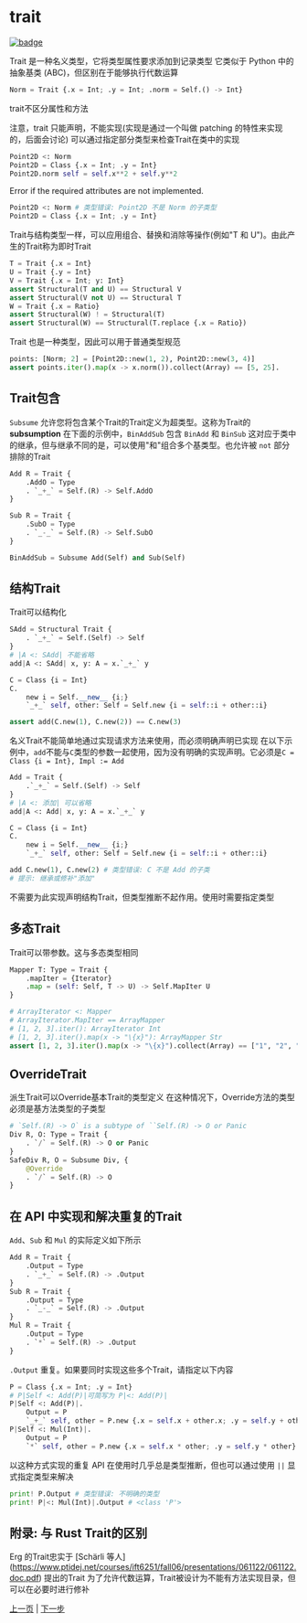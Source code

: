 # trait

[![badge](https://img.shields.io/endpoint.svg?url=https%3A%2F%2Fgezf7g7pd5.execute-api.ap-northeast-1.amazonaws.com%2Fdefault%2Fsource_up_to_date%3Fowner%3Derg-lang%26repos%3Derg%26ref%3Dmain%26path%3Ddoc/EN/syntax/type/03_trait.md%26commit_hash%3D7078f95cecc961a65befb15929af06ae2331c934)](https://gezf7g7pd5.execute-api.ap-northeast-1.amazonaws.com/default/source_up_to_date?owner=erg-lang&repos=erg&ref=main&path=doc/EN/syntax/type/03_trait.md&commit_hash=7078f95cecc961a65befb15929af06ae2331c934)

Trait 是一种名义类型，它将类型属性要求添加到记录类型
它类似于 Python 中的抽象基类 (ABC)，但区别在于能够执行代数运算

```python
Norm = Trait {.x = Int; .y = Int; .norm = Self.() -> Int}
```

trait不区分属性和方法

注意，trait 只能声明，不能实现(实现是通过一个叫做 patching 的特性来实现的，后面会讨论)
可以通过指定部分类型来检查Trait在类中的实现

```python
Point2D <: Norm
Point2D = Class {.x = Int; .y = Int}
Point2D.norm self = self.x**2 + self.y**2
```

Error if the required attributes are not implemented.

```python
Point2D <: Norm # 类型错误: Point2D 不是 Norm 的子类型
Point2D = Class {.x = Int; .y = Int}
```

Trait与结构类型一样，可以应用组合、替换和消除等操作(例如"T 和 U")。由此产生的Trait称为即时Trait

```python
T = Trait {.x = Int}
U = Trait {.y = Int}
V = Trait {.x = Int; y: Int}
assert Structural(T and U) == Structural V
assert Structural(V not U) == Structural T
W = Trait {.x = Ratio}
assert Structural(W) ! = Structural(T)
assert Structural(W) == Structural(T.replace {.x = Ratio})
```

Trait 也是一种类型，因此可以用于普通类型规范

```python
points: [Norm; 2] = [Point2D::new(1, 2), Point2D::new(3, 4)]
assert points.iter().map(x -> x.norm()).collect(Array) == [5, 25].
```

## Trait包含

`Subsume` 允许您将包含某个Trait的Trait定义为超类型。这称为Trait的 __subsumption__
在下面的示例中，`BinAddSub` 包含 `BinAdd` 和 `BinSub`
这对应于类中的继承，但与继承不同的是，可以使用"和"组合多个基类型。也允许被 `not` 部分排除的Trait

```python
Add R = Trait {
    .AddO = Type
    . `_+_` = Self.(R) -> Self.AddO
}

Sub R = Trait {
    .SubO = Type
    . `_-_` = Self.(R) -> Self.SubO
}

BinAddSub = Subsume Add(Self) and Sub(Self)
```

## 结构Trait

Trait可以结构化

```python
SAdd = Structural Trait {
    . `_+_` = Self.(Self) -> Self
}
# |A <: SAdd| 不能省略
add|A <: SAdd| x, y: A = x.`_+_` y

C = Class {i = Int}
C.
    new i = Self.__new__ {i;}
    `_+_` self, other: Self = Self.new {i = self::i + other::i}

assert add(C.new(1), C.new(2)) == C.new(3)
```

名义Trait不能简单地通过实现请求方法来使用，而必须明确声明已实现
在以下示例中，`add`不能与`C`类型的参数一起使用，因为没有明确的实现声明。它必须是`C = Class {i = Int}, Impl := Add`

```python
Add = Trait {
    .`_+_` = Self.(Self) -> Self
}
# |A <: 添加| 可以省略
add|A <: Add| x, y: A = x.`_+_` y

C = Class {i = Int}
C.
    new i = Self.__new__ {i;}
    `_+_` self, other: Self = Self.new {i = self::i + other::i}

add C.new(1), C.new(2) # 类型错误: C 不是 Add 的子类
# 提示: 继承或修补"添加"
```

不需要为此实现声明结构Trait，但类型推断不起作用。使用时需要指定类型

## 多态Trait

Trait可以带参数。这与多态类型相同

```python
Mapper T: Type = Trait {
    .mapIter = {Iterator}
    .map = (self: Self, T -> U) -> Self.MapIter U
}

# ArrayIterator <: Mapper
# ArrayIterator.MapIter == ArrayMapper
# [1, 2, 3].iter(): ArrayIterator Int
# [1, 2, 3].iter().map(x -> "\{x}"): ArrayMapper Str
assert [1, 2, 3].iter().map(x -> "\{x}").collect(Array) == ["1", "2", "3"].
```

## OverrideTrait

派生Trait可以Override基本Trait的类型定义
在这种情况下，Override方法的类型必须是基方法类型的子类型

```python
# `Self.(R) -> O` is a subtype of ``Self.(R) -> O or Panic
Div R, O: Type = Trait {
    . `/` = Self.(R) -> O or Panic
}
SafeDiv R, O = Subsume Div, {
    @Override
    . `/` = Self.(R) -> O
}
```

## 在 API 中实现和解决重复的Trait

`Add`、`Sub` 和 `Mul` 的实际定义如下所示

```python
Add R = Trait {
    .Output = Type
    . `_+_` = Self.(R) -> .Output
}
Sub R = Trait {
    .Output = Type
    . `_-_` = Self.(R) -> .Output
}
Mul R = Trait {
    .Output = Type
    . `*` = Self.(R) -> .Output
}
```

`.Output` 重复。如果要同时实现这些多个Trait，请指定以下内容

```python
P = Class {.x = Int; .y = Int}
# P|Self <: Add(P)|可简写为 P|<: Add(P)|
P|Self <: Add(P)|.
    Output = P
    `_+_` self, other = P.new {.x = self.x + other.x; .y = self.y + other.y}
P|Self <: Mul(Int)|.
    Output = P
    `*` self, other = P.new {.x = self.x * other; .y = self.y * other}
```

以这种方式实现的重复 API 在使用时几乎总是类型推断，但也可以通过使用 `||` 显式指定类型来解决

```python
print! P.Output # 类型错误: 不明确的类型
print! P|<: Mul(Int)|.Output # <class 'P'>
```

## 附录: 与 Rust Trait的区别

Erg 的Trait忠实于 [Schärli 等人] (https://www.ptidej.net/courses/ift6251/fall06/presentations/061122/061122.doc.pdf) 提出的Trait
为了允许代数运算，Trait被设计为不能有方法实现目录，但可以在必要时进行修补

<p 对齐='中心'>
     <a href='./02_basic.md'>上一页</a> | <a href='./04_class.md'>下一步</a>
</p>
